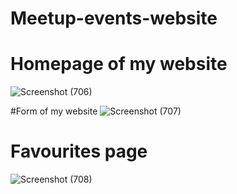 # Meetup-events-website
# Homepage of my website
![Screenshot (706)](https://user-images.githubusercontent.com/77244089/132999002-115be9c3-6226-4475-9523-b6d4d55fad0e.png)

#Form of my website
![Screenshot (707)](https://user-images.githubusercontent.com/77244089/132999005-f580840d-c922-43d7-bd7b-bf2268a3e6fb.png)

# Favourites page
![Screenshot (708)](https://user-images.githubusercontent.com/77244089/132999006-72048d0f-919c-434a-b175-526e238d2046.png)
